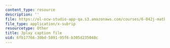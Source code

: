 ```yaml
---
content_type: resource
description: ''
file: https://ol-ocw-studio-app-qa.s3.amazonaws.com/courses/6-042j-mathematics-for-computer-science-spring-2015/6fb1776630bd589195f6b305d235048c_KZ7jjLTQ9r4.vtt
file_type: application/x-subrip
resourcetype: Other
title: 3play caption file
uid: 6fb17766-30bd-5891-95f6-b305d235048c
---
```

